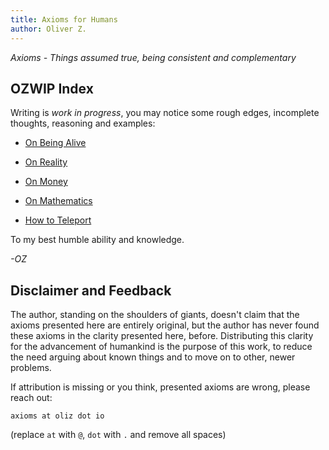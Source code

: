 ```yaml
---
title: Axioms for Humans
author: Oliver Z.
---
```


<!--
idea space: 2005-2007, 2010-2014+
started writing: 2018-03-15 21:06
continued writing: 2022-03-08
-->

*Axioms - Things assumed true, being consistent and complementary*

## OZWIP Index

Writing is *work in progress*, you may notice some rough edges, incomplete thoughts, reasoning and examples:

* [On Being Alive](on-being-alive.html)
* [On Reality](on-reality.html)
* [On Money](on-money.html)
* [On Mathematics](on-mathematics.html)

* [How to Teleport](how-to-teleport/)

To my best humble ability and knowledge.

*-OZ*

## Disclaimer and Feedback

The author, standing on the shoulders of giants, doesn't claim that the axioms presented here are entirely original,
but the author has never found these axioms in the clarity presented here, before.
Distributing this clarity for the advancement of humankind is the purpose of this work,
to reduce the need arguing about known things and to move on to other, newer problems.

If attribution is missing or you think, presented axioms are wrong, please reach out:

```
axioms at oliz dot io
```

(replace `at` with `@`, `dot` with `.` and remove all spaces)

